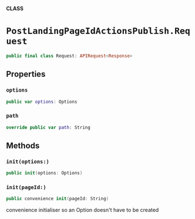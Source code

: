 **CLASS**

# `PostLandingPageIdActionsPublish.Request`

```swift
public final class Request: APIRequest<Response>
```

## Properties
### `options`

```swift
public var options: Options
```

### `path`

```swift
override public var path: String
```

## Methods
### `init(options:)`

```swift
public init(options: Options)
```

### `init(pageId:)`

```swift
public convenience init(pageId: String)
```

convenience initialiser so an Option doesn't have to be created

